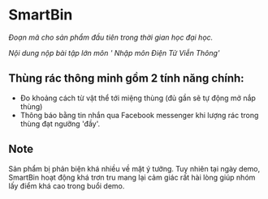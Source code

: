 # SmartBin
<i> Đoạn mã cho sản phẩm đầu tiên trong thời gian học đại học. </i>

<i> Nội dung nộp bài tập lớn môn ' Nhập môn Điện Tử Viễn Thông'  </i>

## Thùng rác thông minh gồm 2 tính năng chính:
- Đo khoảng cách từ vật thể tới miệng thùng (đủ gần sẽ tự động mở nắp thùng)
- Thông báo bằng tin nhắn qua Facebook messenger khi lượng rác trong thùng đạt ngưỡng 'đầy'.

## Note
Sản phẩm bị phản biện khá nhiều về mặt ý tưởng. Tuy nhiên tại ngày demo, SmartBin hoạt động khá trơn tru mang lại cảm giác rất hài lòng giúp nhóm lấy điểm khá cao trong buổi demo.
